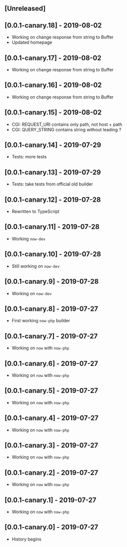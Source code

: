 ## [Unreleased]

## [0.0.1-canary.18] - 2019-08-02

- Working on change response from string to Buffer
- Updated homepage

## [0.0.1-canary.17] - 2019-08-02

- Working on change response from string to Buffer

## [0.0.1-canary.16] - 2019-08-02

- Working on change response from string to Buffer

## [0.0.1-canary.15] - 2019-08-02

- CGI: REQUEST_URI contains only path, not host + path
- CGI: QUERY_STRING contains string without leading ?

## [0.0.1-canary.14] - 2019-07-29

- Tests: more tests

## [0.0.1-canary.13] - 2019-07-29

- Tests: take tests from official old builder

## [0.0.1-canary.12] - 2019-07-28

- Rewritten to TypeScript

## [0.0.1-canary.11] - 2019-07-28

- Working `now-dev`

## [0.0.1-canary.10] - 2019-07-28

- Still working on `now-dev`

## [0.0.1-canary.9] - 2019-07-28

- Working on `now-dev`

## [0.0.1-canary.8] - 2019-07-27

- First working `now-php` builder

## [0.0.1-canary.7] - 2019-07-27

- Working on `now` with `now-php`

## [0.0.1-canary.6] - 2019-07-27

- Working on `now` with `now-php`

## [0.0.1-canary.5] - 2019-07-27

- Working on `now` with `now-php`

## [0.0.1-canary.4] - 2019-07-27

- Working on `now` with `now-php`

## [0.0.1-canary.3] - 2019-07-27

- Working on `now` with `now-php`

## [0.0.1-canary.2] - 2019-07-27

- Working on `now` with `now-php`

## [0.0.1-canary.1] - 2019-07-27

- Working on `now` with `now-php`

## [0.0.1-canary.0] - 2019-07-27

- History begins
